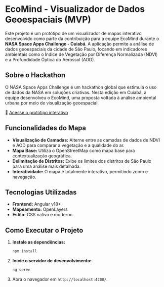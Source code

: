 # EcoMind - Visualizador de Dados Geoespaciais (MVP)

Este projeto é um protótipo de um visualizador de mapas interativo desenvolvido como parte da contribuição para a equipe EcoMind durante o **NASA Space Apps Challenge - Cuiabá**. A aplicação permite a análise de dados geoespaciais da cidade de São Paulo, focando em indicadores ambientais como o Índice de Vegetação por Diferença Normalizada (NDVI) e a Profundidade Óptica do Aerossol (AOD).

## Sobre o Hackathon

O NASA Space Apps Challenge é um hackathon global que estimula o uso de dados da NASA em soluções criativas.
Nesta edição em Cuiabá, a equipe desenvolveu o EcoMind, uma proposta voltada à análise ambiental urbana por meio de visualização geoespacial.

🔗 [Acesse o protótipo interativo](https://ecomind-two.vercel.app/)

## Funcionalidades do Mapa

- **Visualização de Camadas:** Alterne entre as camadas de dados de NDVI e AOD para comparar a vegetação e a qualidade do ar.
- **Mapa Base:** Utiliza o OpenStreetMap como mapa base para contextualização geográfica.
- **Delimitação de Distritos:** Exibe os limites dos distritos de São Paulo para uma análise mais detalhada.
- **Interatividade:** O mapa é totalmente interativo, permitindo zoom e navegação.

## Tecnologias Utilizadas

- **Frontend:** Angular v18+
- **Mapeamento:** OpenLayers
- **Estilo:** CSS nativo e moderno

## Como Executar o Projeto

1.  **Instale as dependências:**
    ```bash
    npm install
    ```
2.  **Inicie o servidor de desenvolvimento:**
    ```bash
    ng serve
    ```
3.  Abra o navegador em `http://localhost:4200/`.
